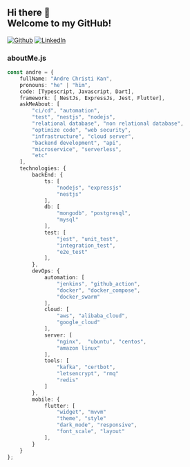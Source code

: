 ## Hi there 👋 <br> Welcome to my GitHub! 

[![Github][github-shield]][author-github]
[![LinkedIn][linkedin-shield]][author-linkedin]

### aboutMe.js

```typescript
const andre = {
    fullName: "Andre Christi Kan",
    pronouns: "he" | "him",
    code: [Typescript, Javascript, Dart],
    framework: [ NestJs, ExpressJs, Jest, Flutter],
    askMeAbout: [
        "ci/cd", "automation", 
        "test", "nestjs", "nodejs",
        "relational database", "non relational database",
        "optimize code", "web security", 
        "infrastructure", "cloud server", 
        "backend development", "api",
        "microservice", "serverless",
        "etc"
    ],
    technologies: {
        backEnd: {
            ts: [
                "nodejs", "expressjs"
                "nestjs"
            ],
            db: [
                "mongodb", "postgresql", 
                "mysql"
            ],
            test: [
                "jest", "unit_test", 
                "integration_test",
                "e2e_test"
            ],
        },
        devOps: {
            automation: [
                "jenkins", "github_action",
                "docker", "docker_compose",
                "docker_swarm"
            ],
            cloud: [
                "aws", "alibaba_cloud",
                "google_cloud"
            ],
            server: [
                "nginx",  "ubuntu", "centos",
                "amazon linux"
            ],
            tools: [
                "kafka", "certbot",
                "letsencrypt", "rmq"
                "redis"
            ]
        },
        mobile: {
            flutter: [
                "widget", "mvvm"
                "theme", "style"
                "dark_mode", "responsive",
                "font_scale", "layout"
            ],
        }
    }
};
```

[github-shield]: https://img.shields.io/badge/GitHub-100000?style=for-the-badge&logo=github&logoColor=white
[linkedin-shield]: https://img.shields.io/badge/LinkedIn-0077B5?style=for-the-badge&logo=linkedin&logoColor=white

[author-linkedin]: https://linkedin.com/in/andrechristikan
[author-email]: mailto:andrechristikan@gmail.com
[author-github]: https://github.com/andrechristikan
